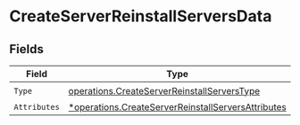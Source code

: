 # CreateServerReinstallServersData


## Fields

| Field                                                                                                                   | Type                                                                                                                    | Required                                                                                                                | Description                                                                                                             |
| ----------------------------------------------------------------------------------------------------------------------- | ----------------------------------------------------------------------------------------------------------------------- | ----------------------------------------------------------------------------------------------------------------------- | ----------------------------------------------------------------------------------------------------------------------- |
| `Type`                                                                                                                  | [operations.CreateServerReinstallServersType](../../models/operations/createserverreinstallserverstype.md)              | :heavy_check_mark:                                                                                                      | N/A                                                                                                                     |
| `Attributes`                                                                                                            | [*operations.CreateServerReinstallServersAttributes](../../models/operations/createserverreinstallserversattributes.md) | :heavy_minus_sign:                                                                                                      | N/A                                                                                                                     |